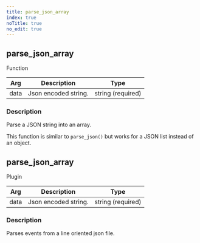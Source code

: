 ```yaml
---
title: parse_json_array
index: true
noTitle: true
no_edit: true
---
```




<div class="vql_item"></div>


## parse_json_array
<span class='vql_type label label-warning pull-right page-header'>Function</span>



<div class="vqlargs"></div>

Arg | Description | Type
----|-------------|-----
data|Json encoded string.|string (required)

### Description

Parse a JSON string into an array.

This function is similar to `parse_json()` but works for a JSON list
instead of an object.




<div class="vql_item"></div>


## parse_json_array
<span class='vql_type label label-warning pull-right page-header'>Plugin</span>



<div class="vqlargs"></div>

Arg | Description | Type
----|-------------|-----
data|Json encoded string.|string (required)

### Description

Parses events from a line oriented json file.

